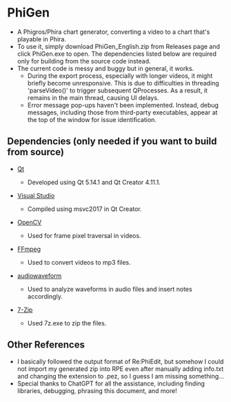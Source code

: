 # PhiGen
- A Phigros/Phira chart generator, converting a video to a chart that's playable in Phira.
- To use it, simply download PhiGen_English.zip from Releases page and click PhiGen.exe to open. The dependencies listed below are required only for building from the source code instead.
- The current code is messy and buggy but in general, it works. 
  - During the export process, especially with longer videos, it might briefly become unresponsive. This is due to difficulties in threading 'parseVideo()' to trigger subsequent QProcesses. As a result, it remains in the main thread, causing UI delays.
  - Error message pop-ups haven't been implemented. Instead, debug messages, including those from third-party executables, appear at the top of the window for issue identification.

## Dependencies (only needed if you want to build from source)

- [Qt](https://www.qt.io/)
  - Developed using Qt 5.14.1 and Qt Creator 4.11.1.

- [Visual Studio](https://visualstudio.microsoft.com/vs/older-downloads/)
  - Compiled using msvc2017 in Qt Creator.

- [OpenCV](https://opencv.org/releases/)
  - Used for frame pixel traversal in videos.

- [FFmpeg](https://ffmpeg.org/)
  - Used to convert videos to mp3 files.

- [audiowaveform](https://github.com/bbc/audiowaveform)
  - Used to analyze waveforms in audio files and insert notes accordingly.

- [7-Zip](https://www.7-zip.org/)
  - Used 7z.exe to zip the files.

## Other References

- I basically followed the output format of Re:PhiEdit, but somehow I could not import my generated zip into RPE even after manually adding info.txt and changing the extension to .pez, so I guess I am missing something... 
- Special thanks to ChatGPT for all the assistance, including finding libraries, debugging, phrasing this document, and more!
